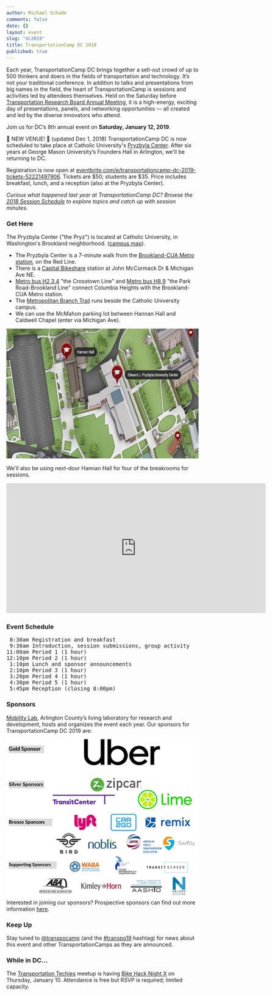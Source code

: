 ```yaml
---
author: Michael Schade
comments: false
date: {}
layout: event
slug: "dc2019"
title: TransportationCamp DC 2019
published: true
---
```

Each year, TransportationCamp DC brings together a sell-out crowd of up to 500 thinkers and doers in the fields of transportation and technology. It’s not your traditional conference. In addition to talks and presentations from big names in the field, the heart of TransportationCamp is sessions and activities led by attendees themselves. Held on the Saturday before [Transportation Research Board Annual Meeting](http://www.trb.org/AnnualMeeting), it is a high-energy, exciting day of presentations, panels, and networking opportunities — all created and led by the diverse innovators who attend.

Join us for DC’s 8th annual event on **Saturday, January 12, 2019**.

🚨 NEW VENUE! 🚨 (updated Dec 1, 2018)
TransportationCamp DC is now scheduled to take place at Catholic University's [Pryzbyla Center](http://pryzbyla.cua.edu/). After six years at George Mason University’s Founders Hall in Arlington, we'll be returning to DC.

Registration is now open at [eventbrite.com/e/transportationcamp-dc-2019-tickets-52221497906](https://www.eventbrite.com/e/transportationcamp-dc-2019-tickets-52221497906). Tickets are $50; students are $35. Price includes breakfast, lunch, and a reception (also at the Pryzbyla Center).

*Curious what happened last year at TransportationCamp DC? Browse the [2018 Session Schedule](http://bit.ly/transpo18) to explore topics and catch up with session minutes.*

### Get Here
The Pryzbyla Center ("the Pryz") is located at Catholic University, in Washington's Brookland neighborhood. ([campus map](https://www.catholic.edu/res/docs/cuamap.pdf)).

  * The Pryzbyla Center is a 7-minute walk from the [Brookland-CUA Metro station](https://www.wmata.com/rider-guide/stations/brookland.cfm), on the Red Line.
  * There is a [Capital Bikeshare](http://www.capitalbikeshare.com/) station at John McCormack Dr & Michigan Ave NE.
  * [Metro bus H2,3,4](https://www.wmata.com/schedules/timetables/upload/H234_181007.pdf) "the Crosstown Line" and [Metro bus H8,9](https://www.wmata.com/schedules/timetables/upload/H8,9_170625.pdf) "the Park Road-Brookland Line" connect Columbia Heights with the Brookland-CUA Metro station.
  * The [Metropolitan Branch Trail](http://metbranchtrail.com/) runs beside the Catholic University campus.
  * We can use the McMahon parking lot between Hannan Hall and Caldwell Chapel (enter via Michigan Ave).

<img src="cuamap.png" width="680" height="340">

We'll also be using next-door Hannan Hall for four of the breakrooms for sessions.

<iframe src="https://www.google.com/maps/embed?pb=!1m18!1m12!1m3!1d3103.49421758233!2d-77.00036768464848!3d38.93553647956479!2m3!1f0!2f0!3f0!3m2!1i1024!2i768!4f13.1!3m3!1m2!1s0x89b7c7ef7869ab0f%3A0xb6a69963f532d74c!2sEdward+J.+Pryzbyla+University+Center%2C+Washington%2C+DC+20064!5e0!3m2!1sen!2sus!4v1543885019614" width="680" height="340" frameborder="0" style="border:0" allowfullscreen></iframe>


### Event Schedule
<pre>
 8:30am Registration and breakfast
 9:30am Introduction, session submissions, group activity
11:00am Period 1 (1 hour)
12:10pm Period 2 (1 hour)
 1:10pm Lunch and sponsor announcements
 2:10pm Period 3 (1 hour)
 3:20pm Period 4 (1 hour)
 4:30pm Period 5 (1 hour)
 5:45pm Reception (closing 8:00pm)
</pre>

### Sponsors
[Mobility Lab](http://mobilitylab.org/), Arlington County’s living laboratory for research and development, hosts and organizes the event each year. Our sponsors for TransportationCamp DC 2019 are:
<img src="sponsors680x580.png">
Interested in joining our sponsors? Prospective sponsors can find out more information [here](prospectus.pdf).

### Keep Up
Stay tuned to [@transpocamp](https://twitter.com/transpocamp) (and the [#transpo19](https://twitter.com/hashtag/transpo19) hashtag) for news about this event and other TransportationCamps as they are announced.

### While in DC...
The [Transportation Techies](https://www.meetup.com/Transportation-Techies/events/256991003/) meetup is having
[Bike Hack Night X](https://www.meetup.com/Transportation-Techies/events/256991003/) on Thursday, January 10. Attendance is free but RSVP is required; limited capacity.
